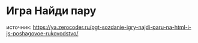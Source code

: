 # Игра Найди пару

источник: https://ya.zerocoder.ru/pgt-sozdanie-igry-najdi-paru-na-html-i-js-poshagovoe-rukovodstvo/